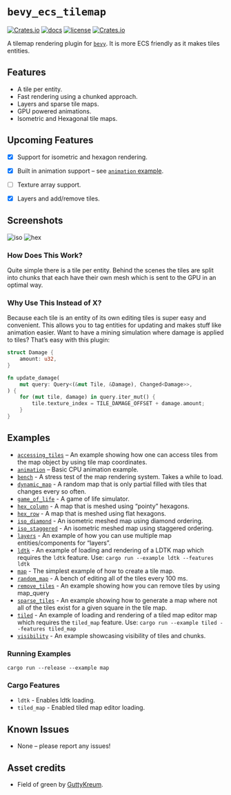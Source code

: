 # `bevy_ecs_tilemap`

[![Crates.io](https://img.shields.io/crates/v/bevy_ecs_tilemap)](https://crates.io/crates/bevy_ecs_tilemap)
[![docs](https://docs.rs/bevy_ecs_tilemap/badge.svg)](https://docs.rs/bevy_ecs_tilemap/)
[![license](https://img.shields.io/badge/license-MIT-blue.svg)](https://github.com/StarArawn/bevy_ecs_tilemap/blob/main/LICENSE)
[![Crates.io](https://img.shields.io/crates/d/bevy_ecs_tilemap)](https://crates.io/crates/bevy_ecs_tilemap)

A tilemap rendering plugin for [`bevy`](https://bevyengine.org/). It is more ECS friendly as it makes tiles entities.

## Features
 - A tile per entity.
 - Fast rendering using a chunked approach.
 - Layers and sparse tile maps.
 - GPU powered animations.
 - Isometric and Hexagonal tile maps.

## Upcoming Features
 - [x] Support for isometric and hexagon rendering.
 - [x] Built in animation support  – see [`animation` example](examples/animation.rs).
 - [ ] Texture array support.
 - [x] Layers and add/remove tiles.


## Screenshots
![iso](screenshots/iso.png)
![hex](screenshots/hex.png)

### How Does This Work?
Quite simple there is a tile per entity. Behind the scenes the tiles are split into chunks that each have their own mesh which is sent to the GPU in an optimal way.

### Why Use This Instead of X?
Because each tile is an entity of its own editing tiles is super easy and convenient. This allows you to tag entities for updating and makes stuff like animation easier. Want to have a mining simulation where damage is applied to tiles? That’s easy with this plugin:

```rust
struct Damage {
    amount: u32,
}

fn update_damage(
    mut query: Query<(&mut Tile, &Damage), Changed<Damage>>,
) {
    for (mut tile, damage) in query.iter_mut() {
        tile.texture_index = TILE_DAMAGE_OFFSET + damage.amount;
    }
}
```

## Examples
 - [`accessing_tiles`](examples/accessing_tiles.rs) – An example showing how one can access tiles from the map object by using tile map coordinates.
 - [`animation`](examples/animation.rs) – Basic CPU animation example.
 - [`bench`](examples/bench.rs) - A stress test of the map rendering system. Takes a while to load.
 - [`dynamic_map`](examples/dynamic_map.rs) - A random map that is only partial filled with tiles that changes every so often.
 - [`game_of_life`](examples/game_of_life.rs) - A game of life simulator.
 - [`hex_column`](examples/hex_column.rs) - A map that is meshed using “pointy” hexagons.
 - [`hex_row`](examples/hex_row.rs) - A map that is meshed using flat hexagons.
 - [`iso_diamond`](examples/iso_diamond.rs) - An isometric meshed map using diamond ordering.
 - [`iso_staggered`](examples/iso_staggered.rs) - An isometric meshed map using staggered ordering.
 - [`layers`](examples/layers.rs) - An example of how you can use multiple map entities/components for “layers”.
 - [`ldtk`](examples/ldtk.rs) - An example of loading and rendering of a LDTK map which requires the `ldtk` feature. Use: `cargo run --example ldtk --features ldtk`
 - [`map`](examples/map.rs) - The simplest example of how to create a tile map.
 - [`random_map`](examples/random_map.rs) - A bench of editing all of the tiles every 100 ms.
 - [`remove_tiles`](examples/remove_tiles.rs) - An example showing how you can remove tiles by using map_query
 - [`sparse_tiles`](examples/sparse_tiles.rs) - An example showing how to generate a map where not all of the tiles exist for a given square in the tile map.
 - [`tiled`](examples/tiled.rs) - An example of loading and rendering of a tiled map editor map which requires the `tiled_map` feature. Use: `cargo run --example tiled --features tiled_map`
 - [`visibility`](examples/visibility.rs) - An example showcasing visibility of tiles and chunks.

### Running Examples

```
cargo run --release --example map
```

### Cargo Features
- `ldtk` - Enables ldtk loading.
- `tiled_map` - Enabled tiled map editor loading.

## Known Issues
 - None – please report any issues!

## Asset credits
 - Field of green by [GuttyKreum](https://guttykreum.itch.io/).
